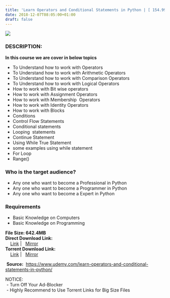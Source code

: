 ```yaml
---
title: 'Learn Operators and Conditional Statements in Python | [ 154.99$ Course For Free ]'
date: 2018-12-07T08:05:00+01:00
draft: false
---
```


[![](https://2.bp.blogspot.com/-2gVmlGzy2BQ/XAoZsNLiWfI/AAAAAAAAAuc/GwJ83qpQNckZ3kbO9BOqK_JmbYVjgoQVwCLcBGAs/s640/Learn-Operators-and-Conditional-Statements-in-Python.jpg)](https://2.bp.blogspot.com/-2gVmlGzy2BQ/XAoZsNLiWfI/AAAAAAAAAuc/GwJ83qpQNckZ3kbO9BOqK_JmbYVjgoQVwCLcBGAs/s1600/Learn-Operators-and-Conditional-Statements-in-Python.jpg)

### DESCRIPTION:

**In this course we are cover in below topics**  

*   To Understand how to work with Operators
*   To Understand how to work with Arithmetic Operators
*   To Understand how to work with Comparison Operators
*   To Understand how to work with Logical Operators
*   How to work with Bit wise operators
*   How to work with Assignment Operators
*   How to work with Membership  Operators
*   How to work with Identity Operators
*   How to work with Blocks
*   Conditions
*   Control Flow Statements
*   Conditional statements
*   Looping  statements
*   Continue Statement
*   Using While True Statement
*   some examples using while statement
*   For Loop
*   Range()

### Who is the target audience?

*   Any one who want to become a Professional in Python
*   Any one who want to become a Programmer in Python
*   Any one who want to become a Expert in Python

### Requirements

*   Basic Knowledge on Computers
*   Basic Knowledge on Programming

**File Size: 642.4MB**  
**Direct Download Link:**  
    [Link](http://turboagram.com/18521555/learn-operators-and-link1) |   [Mirror](http://turboagram.com/18521555/learn-operators-and-link2)  
**Torrent Download Link:**  
    [Link](http://turboagram.com/18521555/learn-operators-and-torrent1) |   [Mirror](http://turboagram.com/18521555/learn-operators-and-torrent2)  
  
 **Source:**  https://www.udemy.com/learn-operators-and-conditional-statements-in-python/  
  
NOTICE:  
 - Turn Off Your Ad-Blocker  
 - Highly Recommend to Use Torrent Links for Big Size Files